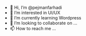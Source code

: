 - 👋 Hi, I’m @pejmanfarhadi
- 👀 I’m interested in UI/UX
- 🌱 I’m currently learning Wordpress 
- 💞️ I’m looking to collaborate on ...
- 📫 How to reach me ...

<!---
pejmanfarhadi/pejmanfarhadi is a ✨ special ✨ repository because its `README.md` (this file) appears on your GitHub profile.
You can click the Preview link to take a look at your changes.
--->

